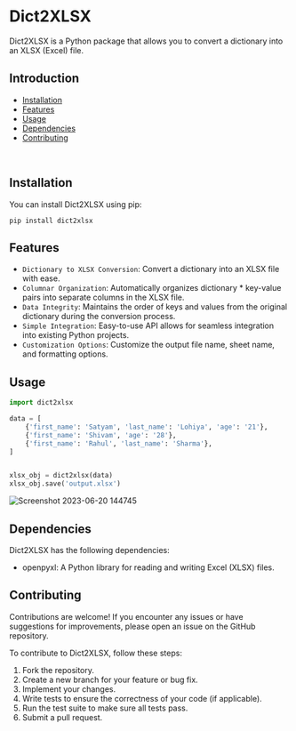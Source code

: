 # Dict2XLSX

Dict2XLSX is a Python package that allows you to convert a dictionary into an XLSX (Excel) file.


## Introduction

- [Installation](#installation)
- [Features](#features)
- [Usage](#usage)
- [Dependencies](#dependencies)
- [Contributing](#contributing)

<br />

## Installation


You can install Dict2XLSX using pip:

```shell
pip install dict2xlsx
```

## Features

* `Dictionary to XLSX Conversion`: Convert a dictionary into an XLSX file with ease.
* `Columnar Organization`: Automatically organizes dictionary * key-value pairs into separate columns in the XLSX file.
* `Data Integrity`: Maintains the order of keys and values from the original dictionary during the conversion process.
* `Simple Integration`: Easy-to-use API allows for seamless integration into existing Python projects.
* `Customization Options`: Customize the output file name, sheet name, and formatting options.

## Usage

```python
import dict2xlsx

data = [
    {'first_name': 'Satyam', 'last_name': 'Lohiya', 'age': '21'},
    {'first_name': 'Shivam', 'age': '28'},
    {'first_name': 'Rahul', 'last_name': 'Sharma'},
]


xlsx_obj = dict2xlsx(data)
xlsx_obj.save('output.xlsx')
```

![Screenshot 2023-06-20 144745](https://github.com/Satyam-2001/Dumb-Charades/assets/88069082/17c85e71-4a32-44f5-8071-b3bfba06a41e)

## Dependencies

Dict2XLSX has the following dependencies:

* openpyxl: A Python library for reading and writing Excel (XLSX) files.

## Contributing

Contributions are welcome! If you encounter any issues or have suggestions for improvements, please open an issue on the GitHub repository.

To contribute to Dict2XLSX, follow these steps:

1. Fork the repository.
2. Create a new branch for your feature or bug fix.
3. Implement your changes.
4. Write tests to ensure the correctness of your code (if applicable).
5. Run the test suite to make sure all tests pass.
6. Submit a pull request.